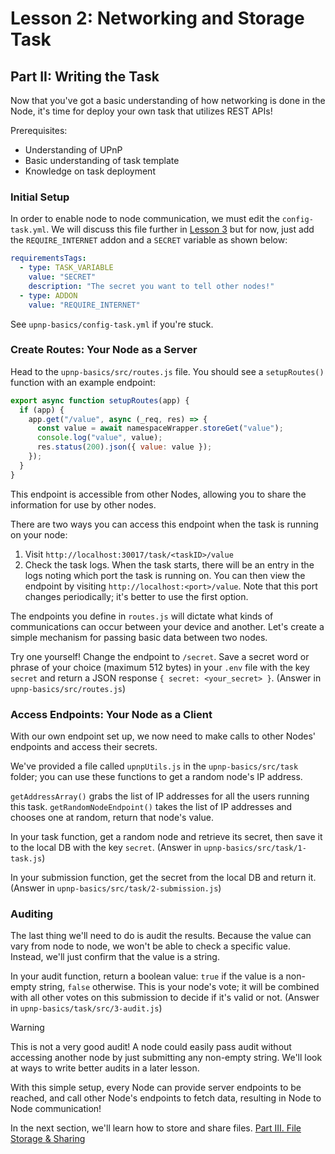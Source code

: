 # Lesson 2: Networking and Storage Task

## Part II: Writing the Task

Now that you've got a basic understanding of how networking is done in the Node, it's time for deploy your own task that utilizes REST APIs!

Prerequisites:

- Understanding of UPnP
- Basic understanding of task template
- Knowledge on task deployment

### Initial Setup

In order to enable node to node communication, we must edit the `config-task.yml`. We will discuss this file further in [Lesson 3](../Lesson%203/README.md) but for now, just add the `REQUIRE_INTERNET` addon and a `SECRET` variable as shown below:

```yml
requirementsTags:
  - type: TASK_VARIABLE
    value: "SECRET"
    description: "The secret you want to tell other nodes!"
  - type: ADDON
    value: "REQUIRE_INTERNET"
```

See `upnp-basics/config-task.yml` if you're stuck.

### Create Routes: Your Node as a Server

Head to the `upnp-basics/src/routes.js` file. You should see a `setupRoutes()` function with an example endpoint:

```javascript
export async function setupRoutes(app) {
  if (app) {
    app.get("/value", async (_req, res) => {
      const value = await namespaceWrapper.storeGet("value");
      console.log("value", value);
      res.status(200).json({ value: value });
    });
  }
}
```

This endpoint is accessible from other Nodes, allowing you to share the information for use by other nodes.

There are two ways you can access this endpoint when the task is running on your node:

1. Visit `http://localhost:30017/task/<taskID>/value`
2. Check the task logs. When the task starts, there will be an entry in the logs noting which port the task is running on. You can then view the endpoint by visiting `http://localhost:<port>/value`. Note that this port changes periodically; it's better to use the first option.

The endpoints you define in `routes.js` will dictate what kinds of communications can occur between your device and another. Let's create a simple mechanism for passing basic data between two nodes.

Try one yourself! Change the endpoint to `/secret`. Save a secret word or phrase of your choice (maximum 512 bytes) in your `.env` file with the key `secret` and return a JSON response `{ secret: <your_secret> }`. (Answer in `upnp-basics/src/routes.js`)

### Access Endpoints: Your Node as a Client

With our own endpoint set up, we now need to make calls to other Nodes' endpoints and access their secrets.

We've provided a file called `upnpUtils.js` in the `upnp-basics/src/task` folder; you can use these functions to get a random node's IP address.

`getAddressArray()` grabs the list of IP addresses for all the users running this task. `getRandomNodeEndpoint()` takes the list of IP addresses and chooses one at random, return that node's value.

In your task function, get a random node and retrieve its secret, then save it to the local DB with the key `secret`. (Answer in `upnp-basics/src/task/1-task.js`)

In your submission function, get the secret from the local DB and return it. (Answer in `upnp-basics/src/task/2-submission.js`)

### Auditing

The last thing we'll need to do is audit the results. Because the value can vary from node to node, we won't be able to check a specific value. Instead, we'll just confirm that the value is a string.

In your audit function, return a boolean value: `true` if the value is a non-empty string, `false` otherwise. This is your node's vote; it will be combined with all other votes on this submission to decide if it's valid or not. (Answer in `upnp-basics/task/src/3-audit.js`)

> [!WARNING]
>
> This is not a very good audit! A node could easily pass audit without accessing another node by just submitting any non-empty string. We'll look at ways to write better audits in a later lesson.

With this simple setup, every Node can provide server endpoints to be reached, and call other Node's endpoints to fetch data, resulting in Node to Node communication!

In the next section, we'll learn how to store and share files. [Part III. File Storage & Sharing](./PartIII.md)
